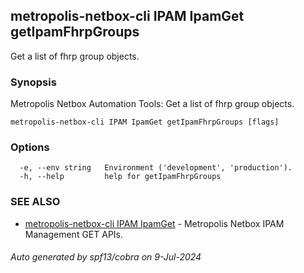 ## metropolis-netbox-cli IPAM IpamGet getIpamFhrpGroups

Get a list of fhrp group objects.

### Synopsis


Metropolis Netbox Automation Tools:
  Get a list of fhrp group objects.

```
metropolis-netbox-cli IPAM IpamGet getIpamFhrpGroups [flags]
```

### Options

```
  -e, --env string   Environment ('development', 'production').
  -h, --help         help for getIpamFhrpGroups
```

### SEE ALSO

* [metropolis-netbox-cli IPAM IpamGet]()	 - Metropolis Netbox IPAM Management GET APIs.

###### Auto generated by spf13/cobra on 9-Jul-2024
